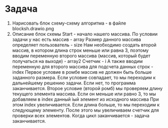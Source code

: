 # Задача
1. Нарисовать блок схему-схему алгоритма - в файле blocksh.drawio.png 
2. Описание блок схемы
Start - начало нашего массива.
По условии задачи у нас есть массив - array
Размер данного массива определяет пользователь - size
Нам необходимо создать второй массив, в котором длина строк меньше или равна 3, поэтому вводим переменную 
второго массива (массив, который будет получаться на выходе) - array2
Счетчик - i
А также вводим переменную для второго массива для подсчета данных строк - index
Первое условие в ромбе массив не должен быть больше заданного размера.
Если условие совпадает, то мы переходим к дальнейшему решению задачи.
Если нет, то программа заканчивается.
Второе условие (второй ромб) мы проверяем длину текущего элемента массива.
Если он меньше или равно 3, то мы добавляем в index данный iый элемент из исходного массива
При этом index увеличивается.
Если длина больше, то мы переходим к следующему элементу.
После этого мы увеличиваем счетчик для проверки всех элементов.
Когда цикл заканчивается - задача заканчивается. 
